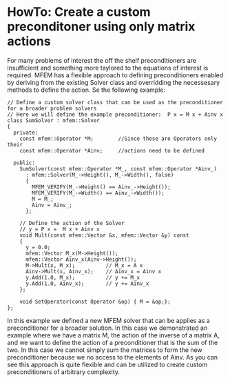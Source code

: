 # HowTo:  Create a custom preconditoner using only matrix actions

For many problems of interest the off the shelf preconditioners are insufficient and 
something more taylored to the equations of interest is required.  MFEM has a flexible 
approach to defining preconditioners enabled by deriving from the existing Solver
class and overridding the necessesary methods to define the action.  Se the following
example:


```
// Define a custom solver class that can be used as the preconditioner for a broader problem solvers
// Here we will define the example preconditioner:  P x = M x + Ainv x
class SumSolver : mfem::Solver
{
  private:
    const mfem::Operator *M;		//Since these are Operators only their
    const mfem::Operator *Ainv;		//actions need to be defined

  public:
    SumSolver(const mfem::Operator *M_, const mfem::Operator *Ainv_)
      : mfem::Solver(M_->Height(), M_->Width(), false)
      {
        MFEM_VERIFY(M_->Height() == Ainv_->Height());
        MFEM_VERIFY(M_->Width() == Ainv_->Width());
        M = M_;
        Ainv = Ainv_;
      };

    // Define the action of the Solver
    // y = P x =  M x + Ainv x
    void Mult(const mfem::Vector &x, mfem::Vector &y) const
    {
      y = 0.0;
      mfem::Vector M_x(M->Height());
      mfem::Vector Ainv_x(Ainv->Height());
      M->Mult(x, M_x);			// M_x = A x
      Ainv->Mult(x, Ainv_x);	// Ainv_x = Ainv x
      y.Add(1.0, M_x);			// y += M_x
      y.Add(1.0, Ainv_x);		// y += Ainv_x
    };

    void SetOperator(const Operator &op) { M = &op;};
};

```

In this example we defined a new MFEM solver that can be applies as a preconditioner for a broader
solution.  In this case we demonstrated an example where we have a matrix M, the action of the inverse 
of a matrix A, and we want to define the action of a preconditioner that is the sum of the two.  In this 
case we cannot simply sum the matrices to form the new preconditioner because we no access to the elements
of Ainv.  As you can see this approach is quite flexible and can be utilized to create custom preconditioners
of arbitrary complexity.